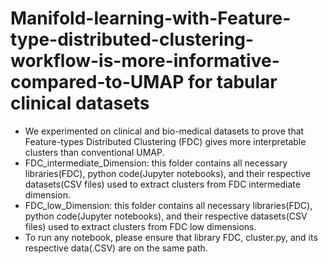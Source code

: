# Manifold-learning-with-Feature-type-distributed-clustering-workflow-is-more-informative-compared-to-UMAP for tabular clinical datasets
* We experimented on clinical and bio-medical datasets to prove that Feature-types Distributed Clustering (FDC) gives more interpretable clusters than conventional UMAP.
* FDC_intermediate_Dimension: this folder contains all necessary libraries(FDC), python code(Jupyter notebooks), and their respective datasets(CSV files) used to extract clusters from FDC intermediate dimension.
* FDC_low_Dimension: this folder contains all necessary libraries(FDC),  python code(Jupyter notebooks), and their respective datasets(CSV files) used to extract clusters from FDC low dimensions.
* To run any notebook, please ensure that library FDC, cluster.py, and its respective data(.CSV) are on the same path.
